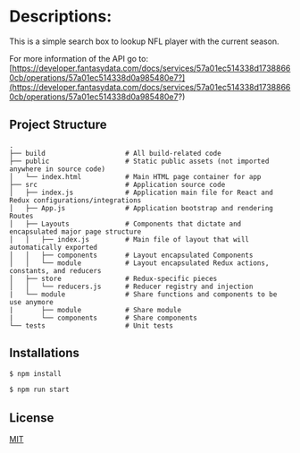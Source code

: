 # Descriptions:
This is a simple search box to lookup NFL player with the current season.

For more information of the API go to:
    [https://developer.fantasydata.com/docs/services/57a01ec514338d17388660cb/operations/57a01ec514338d0a985480e7?](https://developer.fantasydata.com/docs/services/57a01ec514338d17388660cb/operations/57a01ec514338d0a985480e7?)

## Project Structure

```
.
├── build                    # All build-related code
├── public                   # Static public assets (not imported anywhere in source code)
│   └── index.html           # Main HTML page container for app
├── src                      # Application source code
│   ├── index.js             # Application main file for React and Redux configurations/integrations
│   ├── App.js               # Application bootstrap and rendering Routes
│   ├── Layouts              # Components that dictate and encapsulated major page structure
│   │   ├── index.js         # Main file of layout that will automatically exported
│   │   ├── components       # Layout encapsulated Components
│   │   └── module           # Layout encapsulated Redux actions, constants, and reducers
│   ├── store                # Redux-specific pieces
│   │   └── reducers.js      # Reducer registry and injection
|   └── module               # Share functions and components to be use anymore
|       ├── module           # Share module
|       └── components       # Share components
└── tests                    # Unit tests
```

## Installations
```bash
$ npm install
```

```bash
$ npm run start
```

## License

[MIT](https://tldrlegal.com/license/mit-license)